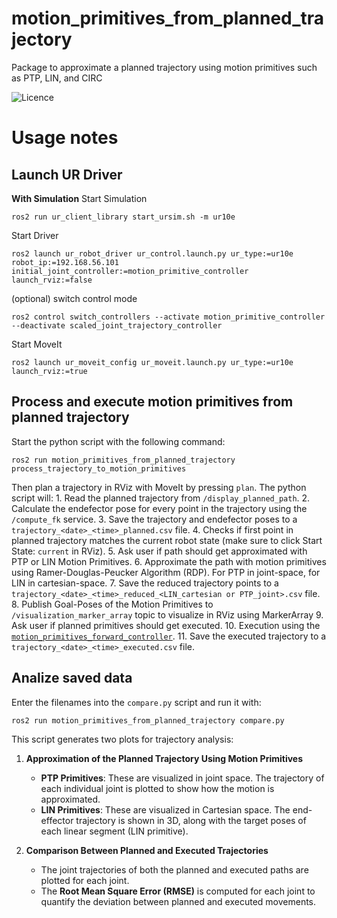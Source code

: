motion_primitives_from_planned_trajectory
==========================================

Package to approximate a planned trajectory using motion primitives such as PTP, LIN, and CIRC

![Licence](https://img.shields.io/badge/License-Apache-2.0-blue.svg)

# Usage notes
## Launch UR Driver
**With Simulation**
Start Simulation
```
ros2 run ur_client_library start_ursim.sh -m ur10e
```
Start Driver
```
ros2 launch ur_robot_driver ur_control.launch.py ur_type:=ur10e robot_ip:=192.168.56.101 initial_joint_controller:=motion_primitive_controller launch_rviz:=false
```
(optional) switch control mode
```
ros2 control switch_controllers --activate motion_primitive_controller --deactivate scaled_joint_trajectory_controller
```
Start MoveIt
```
ros2 launch ur_moveit_config ur_moveit.launch.py ur_type:=ur10e launch_rviz:=true
```

## Process and execute motion primitives from planned trajectory
Start the python script with the following command:
```
ros2 run motion_primitives_from_planned_trajectory process_trajectory_to_motion_primitives
```
Then plan a trajectory in RViz with MoveIt by pressing `plan`. The python script will:
    1. Read the planned trajectory from `/display_planned_path`.
    2. Calculate the endefector pose for every point in the trajectory using the `/compute_fk` service.
    3. Save the trajectory and endefector poses to a `trajectory_<date>_<time>_planned.csv` file.
    4. Checks if first point in planned trajectory matches the current robot state (make sure to click Start State: `current` in RViz).
    5. Ask user if path should get approximated with PTP or LIN Motion Primitives.
    6. Approximate the path with motion primitives using Ramer-Douglas-Peucker Algorithm (RDP). For PTP in joint-space, for LIN in cartesian-space.
    7. Save the reduced trajectory points to a `trajectory_<date>_<time>_reduced_<LIN_cartesian or PTP_joint>.csv` file.
    8. Publish Goal-Poses of the Motion Primitives to `/visualization_marker_array` topic to visualize in RViz using MarkerArray
    9. Ask user if planned primitives should get executed.
    10. Execution using the [`motion_primitives_forward_controller`](https://github.com/b-robotized-forks/ros2_controllers/tree/motion_primitive_forward_controller/motion_primitives_forward_controller).
    11. Save the executed trajectory to a `trajectory_<date>_<time>_executed.csv` file.

## Analize saved data
Enter the filenames into the `compare.py` script and run it with:
```
ros2 run motion_primitives_from_planned_trajectory compare.py
```
This script generates two plots for trajectory analysis:
1. **Approximation of the Planned Trajectory Using Motion Primitives**  
   - **PTP Primitives**: These are visualized in joint space. The trajectory of each individual joint is plotted to show how the motion is approximated.
   - **LIN Primitives**: These are visualized in Cartesian space. The end-effector trajectory is shown in 3D, along with the target poses of each linear segment (LIN primitive).

2. **Comparison Between Planned and Executed Trajectories**  
   - The joint trajectories of both the planned and executed paths are plotted for each joint.
   - The **Root Mean Square Error (RMSE)** is computed for each joint to quantify the deviation between planned and executed movements.
